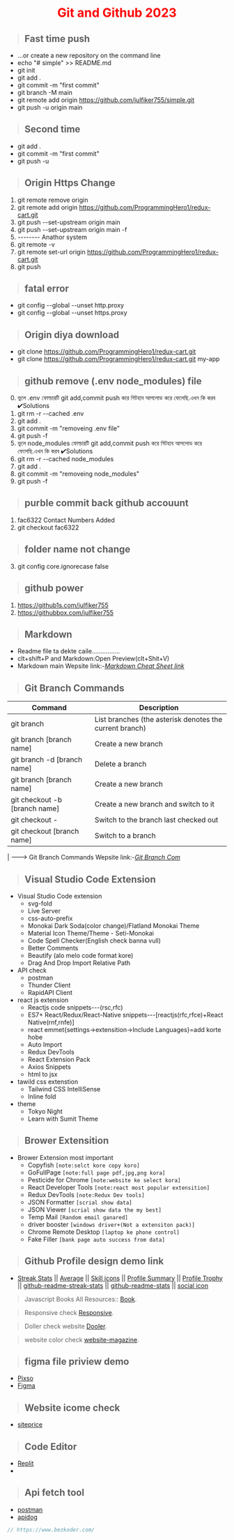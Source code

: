 <p>
 <h1 style="color:red;" align="center">Git and Github 2023</h1>
</p>


> ## **Fast time push**
- …or create a new repository on the command line
- echo "# simple" >> README.md
- git init
- git add .
- git commit -m "first commit"
- git branch -M main
- git remote add origin https://github.com/julfiker755/simple.git
- git push -u origin main
> ## **Second time** 
- git add .
- git commit -m "first commit"
- git push -u

> ## **Origin Https Change**
1. git remote remove origin
2. git remote add origin https://github.com/ProgrammingHero1/redux-cart.git
3. git push --set-upstream origin main
4. git push --set-upstream origin main -f
5. -------- Anathor system
6. git remote -v
7. git remote set-url origin https://github.com/ProgrammingHero1/redux-cart.git
8. git push

> ## **fatal error**
 - git config --global --unset http.proxy
 - git config --global --unset https.proxy


> ## **Origin diya download**
- git clone https://github.com/ProgrammingHero1/redux-cart.git
- git clone https://github.com/ProgrammingHero1/redux-cart.git my-app

> ## github remove (.env node_modules) file
0. ভুলে .env ফোল্ডারটি git add,commit push করে  গিটহাব  আপলোড করে ফেলেছি.এখন কি করব ✔Solutions
1. git rm -r --cached .env
2. git add .
3. git commit -m "removeing .env file"
4. git push -f
0. ভুলে node_modules ফোল্ডারটি git add,commit push করে  গিটহাব  আপলোড করে ফেলেছি.এখন কি করব ✔Solutions
1. git rm -r --cached node_modules
2. git add .
3. git commit -m "removeing node_modules"
4. git push -f
> ## purble commit back github accouunt
1. fac6322 Contact Numbers Added
2. git checkout fac6322

> ## folder name not change
3. git config core.ignorecase false


> ## github power
1. https://github1s.com/julfiker755
2. https://githubbox.com/julfiker755


> ## Markdown
- Readme file ta dekte caile…………….
- clt+shift+P and Markdown:Open Preview(clt+Shit+V)
- Markdown main Wepsite link:-*[Markdown Cheat Sheet link](https://www.markdownguide.org/cheat-sheet/#overview)*
> ## Git Branch Commands
| Command | Description |
| ----------- | ------------ |
| git branch | List branches (the asterisk denotes the current branch) |
| git branch [branch name] | Create a new branch |
| git branch -d [branch name]| Delete a branch |
| git branch [branch name] | Create a new branch |
| git checkout -b [branch name] | Create a new branch and switch to it |
| git checkout - | Switch to the branch last checked out |
| git checkout [branch name] | Switch to a branch |
|
---> Git Branch Commands Wepsite link:-*[Git Branch Com](https://github.com/joshnh/Git-Commands)*

> ## Visual Studio Code Extension
- Visual Studio Code extension
  - svg-fold
  - Live Server
  - css-auto-prefix
  - Monokai Dark Soda(color change)/Flatland Monokai Theme
  - Material Icon Theme/Theme - Seti-Monokai
  - Code Spell Checker(English check banna vull)
  - Better Comments
  - Beautify (alo melo code format kore)
  - Drag And Drop Import Relative Path
- API check
  - postman
  - Thunder Client
  - RapidAPI Client
- react js extension
  - Reactjs code snippets---(rsc,rfc)
  -  ES7+ React/Redux/React-Native snippets---[reactjs(rfc,rfce)+React Native(rnf,rnfe)]
  - react emmet{settings->extensition->Include Languages}=add korte hobe
  - Auto Import
  - Redux DevTools
  - React Extension Pack
  - Axios Snippets
  - html to jsx
- tawild css extenstion
  - Tailwind CSS IntelliSense
  - Inline fold
- theme
  - Tokyo Night
  - Learn with Sumit Theme


> ## Brower Extensition
- Brower Extension most important
  - Copyfish `[note:selct kore copy koro]`
  - GoFullPage `[note:full page pdf,jpg,png kora]`
  - Pesticide for Chrome `[note:website ke select kora]`
  - React Developer Tools  `[note:react most popular extensition]`
  - Redux DevTools  `[note:Redux Dev tools]`
  - JSON Formatter `[scrial show data]`
  - JSON Viewer `[scrial show data the my best]`
  - Temp Mail `[Random email ganared]`
  - driver booster `[windows driver+(Not a extensiton pack)]`
  - Chrome Remote Desktop `[laptop ke phone control]`
  - Fake Filler `[bank page auto success from data]`
  
>  ## Github Profile design demo link
 - [Streak Stats](https://github-readme-streak-stats.herokuapp.com/demo/?fbclid=IwAR3ii_ruZb77CXCzR0zuZH1KszltxtoVgW-K9YPcfc4YXeCZycEuQ6-58Co)  ||  [Average](https://github.com/avgupta456/github-trends?fbclid=IwAR2uJF-QjJW5ugP4hBxlYjAn4yL70NqRd672HvgeGArk5XqkHVhHXeiBy5o)  ||  [Skill icons](https://github.com/tandpfun/skill-icons?fbclid=IwAR0Ht-cpZP6RGrmF2Jwf2TsNn-eFdm6MsnMcsrD7qqdm-KEs-fxAwIbZxHM)  || [Profile Summary](https://github.com/vn7n24fzkq/github-profile-summary-cards?fbclid=IwAR3faUdbfeii6_X2ZWbP0f5Hn2UEQxQE_e0WhNZscpCRS2-0iYC40_JmOKc)  || [Profile Trophy](https://github.com/ryo-ma/github-profile-trophy) || [github-readme-streak-stats](https://github.com/DenverCoder1/github-readme-streak-stats/blob/main/docs/themes.md) || [github-readme-stats](https://github.com/anuraghazra/github-readme-stats?tab=readme-ov-file)
|| [social icon](https://github.com/alexandresanlim/Badges4-README.md-Profile?tab=readme-ov-file#-social-)
 

> Javascript Books All Resources:: [Book](https://with.zonayed.me).

> Responsive check [Responsive](https://ui.dev/amiresponsive).

> Doller check  website [Dooler](https://www.taptapsend.com/?dl=1).

> website color check [website-magazine](https://huemint.com/website-magazine/).

> ## figma file priview demo
 - [Pixso](https://pixso.net/)
 - [Figma](https://www.figma.com/)

> ## Website icome check 
 - [siteprice](https://www.siteprice.org/)

> ## Code Editor
 - [Replit](https://replit.com)
 - 
> ## Api fetch tool
 - [postman](https://www.postman.com/)
 - [apidog](https://apidog.com/)


```js
// https://www.bezkoder.com/
```



